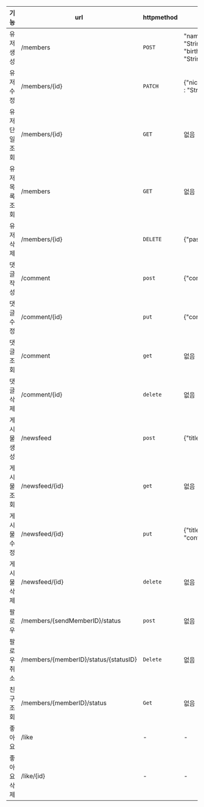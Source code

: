 | 기능         | url                                        | httpmethod | request                                                     | response                                                                                        | HttpStatus |
|--------------|--------------------------------------------|------------|-------------------------------------------------------------|-------------------------------------------------------------------------------------------------|------------|
|유저생성|/members|`POST`|"name" : "String","email" : "String","passworld" : "String", "birthdate" : "String","nickname" : "String","comment" : "String"}|"id" : "Number",name" : "String","email" : "String","birthdate" : "String","nickname" : "String","comment" : "String","createdDate" : "DateTime"}| `201` |
|유저수정 |  /members/{id} |  `PATCH` | {"nickname" : "String","comment" : "String"}| {"name" : "String","email" : "String","nickname" : "String","comment" : "String"updatedDate" : "DateTime"} |`200`|
| 유저 단일 조회 |   /members/{id}   | `GET` | 없음 | {"nickname" : "String","comment" : "String"} | `200`|
| 유저 목록 조회 |  /members      | `GET`      |없음| {"nickname" : "String","comment" : "String"}  | `200` |
| 유저 삭제    |    /members/{id}   | `DELETE` | {"passoword" : "String"} | 없음 | `200` |
| 댓글 작성 | /comment | `post` | {"content":"String"} | {"id":"Long", "content":"String", "createAt":"LocalDateTime","updateAt":"LocalDateTime"} | `201` |
| 댓글 수정 | /comment/{id} | `put` | {"content":"String"} | {"id":"Long", "content":"String", "createAt":"LocalDateTime","updateAt":"LocalDateTime"} | `200` |
| 댓글 조회 | /comment | `get` | 없음 |  {"id":"Long", "content":"String", "createAt":"LocalDateTime","updateAt":"LocalDateTime"} .... | `200` |
| 댓글 삭제 | /comment/{id} | `delete` | 없음 | 없음 | 200
|게시물 생성| /newsfeed | `post` | {"title":"String","content":"String"} | {"id":"Long", "title":"String", "content":"String", "CreateAt":"LocalDateTime", "UpdateAt":"LocalDateTime"} | `201` |
| 게시물 조회 |  /newsfeed/{id} | `get` | 없음 | {"id":"Long", "title":"String", "content":"String", "CreateAt":"LocalDateTime", "UpdateAt":"LocalDateTime"} | `200` |
| 게시물 수정 | /newsfeed/{id} | `put` | {"title":"String", "content":"String"}|{"title":"String", "content":"String", "CreateAt":"LocalDateTime", "UpdateAt":"LocalDateTime"} | `200` |
| 게시물 삭제 | /newsfeed/{id} | `delete` | 없음 | 없음 | `200` |
| 팔로우 |/members/{sendMemberID}/status| `post`|없음|없음|`200`|
|  팔로우 취소 |  /members/{memberID}/status/{statusID} | `Delete`  | 없음 | 없음 |`200`|
| 친구 조회|/members/{memberID}/status| `Get`| 없음 |{"name":"String" .....}| `200` |
| 좋아요 | /like | - | -|-|-|
| 좋아요 삭제 | /like/{id} |-|-|-|-|

